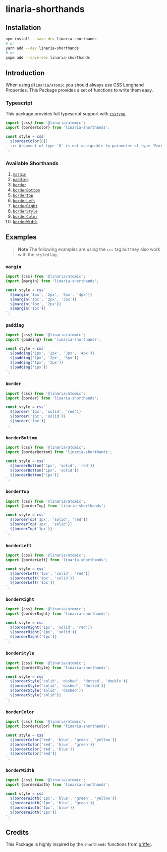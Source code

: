 # linaria-shorthands

## Installation

```sh
npm install --save-dev linaria-shorthands
# or
yarn add --dev linaria-shorthands
# or
pnpm add --save-dev linaria-shorthands
```

## Introduction

When using `@linaria/atomic`
you should always use
CSS Longhand Properties.
This Package provides a set of functions to
write them easy.

### Typescript

This package provides full typescript support with [`csstype`](https://github.com/frenic/csstype).

```ts
import {css} from '@linaria/atomic';
import {borderColor} from 'linaria-shorthands';

const style = css`
  ${borderColor(0)}
  :x: Argument of type '0' is not assignable to parameter of type 'BorderColor'.
`;
```

### Available Shorthands

1. [`margin`](#margin)
2. [`padding`](#padding)
3. [`border`](#border)
4. [`borderBottom`](#borderbottom)
5. [`borderTop`](#bordertop)
6. [`borderLeft`](#borderleft)
7. [`borderRight`](#borderright)
8. [`borderStyle`](#borderstyle)
9. [`borderColor`](#bordercolor)
10. [`borderWidth`](#borderwidth)

## Examples

> **Note**
> The following examples are using the `css` tag but they also
> work with the `styled` tag.

### `margin`

```ts
import {css} from '@linaria/atomic';
import {margin} from 'linaria-shorthands';

const style = css`
  ${margin('1px', '2px', '3px', '4px')}
  ${margin('1px', '2px', '3px')}
  ${margin('1px', '2px')}
  ${margin('1px')}
`;
```

### `padding`

```ts
import {css} from '@linaria/atomic';
import {padding} from 'linaria-shorthands';

const style = css`
  ${padding('1px', '2px', '3px', '4px')}
  ${padding('1px', '2px', '3px')}
  ${padding('1px', '2px')}
  ${padding('1px')}
`;
```

### `border`

```ts
import {css} from '@linaria/atomic';
import {border} from 'linaria-shorthands';

const style = css`
  ${border('1px', 'solid', 'red')}
  ${border('1px', 'solid')}
  ${border('1px')}
`;
```

### `borderBottom`

```ts
import {css} from '@linaria/atomic';
import {borderBottom} from 'linaria-shorthands';

const style = css`
  ${borderBottom('1px', 'solid', 'red')}
  ${borderBottom('1px', 'solid')}
  ${borderBottom('1px')}
`;
```

### `borderTop`

```ts
import {css} from '@linaria/atomic';
import {borderTop} from 'linaria-shorthands';

const style = css`
  ${borderTop('1px', 'solid', 'red')}
  ${borderTop('1px', 'solid')}
  ${borderTop('1px')}
`;
```

### `borderLeft`

```ts
import {css} from '@linaria/atomic';
import {borderLeft} from 'linaria-shorthands';

const style = css`
  ${borderLeft('1px', 'solid', 'red')}
  ${borderLeft('1px', 'solid')}
  ${borderLeft('1px')}
`;
```

### `borderRight`

```ts
import {css} from '@linaria/atomic';
import {borderRight} from 'linaria-shorthands';

const style = css`
  ${borderRight('1px', 'solid', 'red')}
  ${borderRight('1px', 'solid')}
  ${borderRight('1px')}
`;
```

### `borderStyle`

```ts
import {css} from '@linaria/atomic';
import {borderStyle} from 'linaria-shorthands';

const style = css`
  ${borderStyle('solid', 'dashed', 'dotted', 'double')}
  ${borderStyle('solid', 'dashed', 'dotted')}
  ${borderStyle('solid', 'dashed')}
  ${borderStyle('solid')}
`;
```

### `borderColor`

```ts
import {css} from '@linaria/atomic';
import {borderColor} from 'linaria-shorthands';

const style = css`
  ${borderColor('red', 'blue', 'green', 'yellow')}
  ${borderColor('red', 'blue', 'green')}
  ${borderColor('red', 'blue')}
  ${borderColor('red')}
`;
```

### `borderWidth`

```ts
import {css} from '@linaria/atomic';
import {borderWidth} from 'linaria-shorthands';

const style = css`
  ${borderWidth('1px', 'blue', 'green', 'yellow')}
  ${borderWidth('1px', 'blue', 'green')}
  ${borderWidth('1px', 'blue')}
  ${borderWidth('1px')}
`;
```

## Credits

This Package is highly inspired by the `shorthands` functions from [griffel](https://griffel.js.org/).
